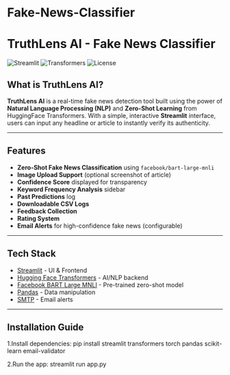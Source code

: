 # Fake-News-Classifier
#  TruthLens AI - Fake News Classifier

![Streamlit](https://img.shields.io/badge/streamlit-v1.0-brightgreen?style=flat-square)
![Transformers](https://img.shields.io/badge/huggingface-transformers-blue?style=flat-square)
![License](https://img.shields.io/badge/license-MIT-blue.svg)

##  What is TruthLens AI?

**TruthLens AI** is a real-time fake news detection tool built using the power of **Natural Language Processing (NLP)** and **Zero-Shot Learning** from HuggingFace Transformers. With a simple, interactive **Streamlit** interface, users can input any headline or article to instantly verify its authenticity.

---

##  Features

-  **Zero-Shot Fake News Classification** using `facebook/bart-large-mnli`
-  **Image Upload Support** (optional screenshot of article)
-  **Confidence Score** displayed for transparency
-  **Keyword Frequency Analysis** sidebar
-  **Past Predictions** log
-  **Downloadable CSV Logs**
-  **Feedback Collection**
-  **Rating System**
-  **Email Alerts** for high-confidence fake news (configurable)

---

##  Tech Stack

- [Streamlit](https://streamlit.io/) - UI & Frontend
- [Hugging Face Transformers](https://huggingface.co/transformers/) - AI/NLP backend
- [Facebook BART Large MNLI](https://huggingface.co/facebook/bart-large-mnli) - Pre-trained zero-shot model
- [Pandas](https://pandas.pydata.org/) - Data manipulation
- [SMTP](https://docs.python.org/3/library/smtplib.html) - Email alerts

---

##  Installation Guide
1.Install dependencies:
pip install streamlit transformers torch pandas scikit-learn email-validator

2.Run the app:
streamlit run app.py
